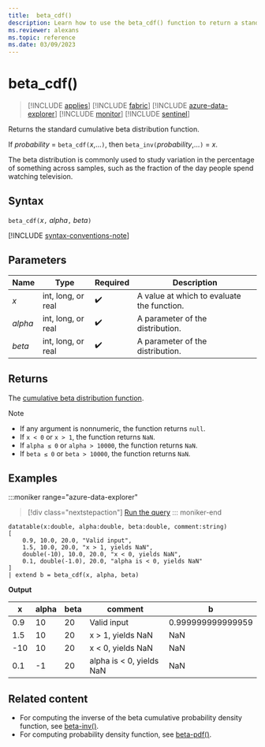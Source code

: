 ```yaml
---
title:  beta_cdf()
description: Learn how to use the beta_cdf() function to return a standard beta cumulative distribution function.
ms.reviewer: alexans
ms.topic: reference
ms.date: 03/09/2023
---
```

# beta_cdf()

> [!INCLUDE [applies](../includes/applies-to-version/applies.md)] [!INCLUDE [fabric](../includes/applies-to-version/fabric.md)] [!INCLUDE [azure-data-explorer](../includes/applies-to-version/azure-data-explorer.md)] [!INCLUDE [monitor](../includes/applies-to-version/monitor.md)] [!INCLUDE [sentinel](../includes/applies-to-version/sentinel.md)]

Returns the standard cumulative beta distribution function.

If *probability* = `beta_cdf(`*x*,...`)`, then `beta_inv(`*probability*,...`)` = *x*.

The beta distribution is commonly used to study variation in the percentage of something across samples, such as the fraction of the day people spend watching television.

## Syntax

`beta_cdf(`*x*`,` *alpha*`,` *beta*`)`

[!INCLUDE [syntax-conventions-note](../includes/syntax-conventions-note.md)]

## Parameters

|Name|Type|Required|Description|
|--|--|--|--|
| *x* | int, long, or real |  :heavy_check_mark:| A value at which to evaluate the function.|
| *alpha* | int, long, or real |  :heavy_check_mark:| A parameter of the distribution.|
| *beta* | int, long, or real |  :heavy_check_mark:| A parameter of the distribution.|

## Returns

The [cumulative beta distribution function](https://en.wikipedia.org/wiki/Beta_distribution#Cumulative_distribution_function).

> [!NOTE]
>
> * If any argument is nonnumeric, the function returns `null`.
> * If `x < 0` or `x > 1`, the function returns `NaN`.
> * If `alpha ≤ 0` or `alpha > 10000`, the function returns `NaN`.
> * If `beta ≤ 0` or `beta > 10000`, the function returns `NaN`.

## Examples

:::moniker range="azure-data-explorer"
> [!div class="nextstepaction"]
> <a href="https://dataexplorer.azure.com/clusters/help/databases/Samples?query=H4sIAAAAAAAAA22PwQrCMBBE7/mKoacWYkgFDxb1E3r0IiJpEzWQpsWmEMGPN6algnUXlh2Yt8tI4UJXRqW+kO0QFgphuruYVaXcV9Rt0yjrit49tL1l5EQQirMtRc4Zp1jHmRyF0RLadoNLaPTkbPPj8Tggp3hqZWSPUpSTc/yVrnKeLYgd+B+Cs3BnxtiHm4gYBbpfgORMXlDeKStRYR9TXmp5Tf2UfwyevQFA2/Y/IAEAAA==" target="_blank">Run the query</a>
::: moniker-end

```kusto
datatable(x:double, alpha:double, beta:double, comment:string)
[
    0.9, 10.0, 20.0, "Valid input",
    1.5, 10.0, 20.0, "x > 1, yields NaN",
    double(-10), 10.0, 20.0, "x < 0, yields NaN",
    0.1, double(-1.0), 20.0, "alpha is < 0, yields NaN"
]
| extend b = beta_cdf(x, alpha, beta)
```

**Output**

|x|alpha|beta|comment|b|
|---|---|---|---|---|
|0.9|10|20|Valid input|0.999999999999959|
|1.5|10|20|x > 1, yields NaN|NaN|
|-10|10|20|x < 0, yields NaN|NaN|
|0.1|-1|20|alpha is < 0, yields NaN|NaN|

## Related content

* For computing the inverse of the beta cumulative probability density function, see [beta-inv()](beta-inv-function.md).
* For computing probability density function, see [beta-pdf()](beta-pdf-function.md).
